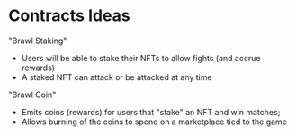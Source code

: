 # Contracts Ideas
"Brawl Staking"
- Users will be able to stake their NFTs to allow fights (and accrue rewards)
- A staked NFT can attack or be attacked at any time

"Brawl Coin"
- Emits coins (rewards) for users that "stake" an NFT and win matches;
- Allows burning of the coins to spend on a marketplace tied to the game